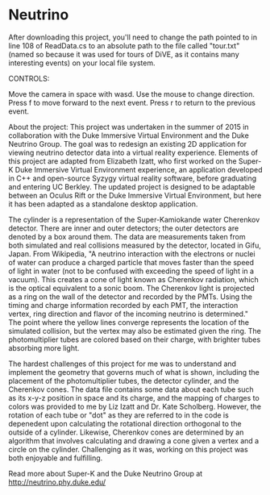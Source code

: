 # Neutrino

After downloading this project, you'll need to change the path pointed to in line 108 of ReadData.cs to an absolute path to the file called "tour.txt" (named so because it was used for tours of DiVE, as it contains many interesting events) on your local file system.


CONTROLS:

Move the camera in space with wasd. Use the mouse to change direction.
Press f to move forward to the next event. Press r to return to the previous event.

About the project:
This project was undertaken in the summer of 2015 in collaboration with the Duke Immersive Virtual Environment and the Duke Neutrino Group. The goal was to redesign an existing 2D application for viewing neutrino detector data into a virtual reality experience. Elements of this project are adapted from Elizabeth Izatt, who first worked on the Super-K Duke Immersive Virtual Environment experience, an application developed in C++ and open-source Syzygy virtual reality software, before graduating and entering UC Berkley. The updated project is designed to be adaptable between an Oculus Rift or the Duke Immersive Virtual Environment, but here it has been adapted as a standalone desktop application. 

 The cylinder is a representation of the Super-Kamiokande water Cherenkov detector. There are inner and outer detectors; the outer detectors are denoted by a box around them. The data are measurements taken from both simulated and real collisions measured by the detector, located in Gifu, Japan. From Wikipedia, "A neutrino interaction with the electrons or nuclei of water can produce a charged particle that moves faster than the speed of light in water (not to be confused with exceeding the speed of light in a vacuum). This creates a cone of light known as Cherenkov radiation, which is the optical equivalent to a sonic boom. The Cherenkov light is projected as a ring on the wall of the detector and recorded by the PMTs. Using the timing and charge information recorded by each PMT, the interaction vertex, ring direction and flavor of the incoming neutrino is determined." The point where the yellow lines converge represents the location of the simulated collision, but the vertex may also be estimated given the ring. The photomultiplier tubes are colored based on their charge, with brighter tubes absorbing more light.
 
 The hardest challenges of this project for me was to understand and implement the geometry that governs much of what is shown, including the placement of the photomultiplier tubes, the detector cylinder, and the Cherenkov cones. The data file contains some data about each tube such as its x-y-z position in space and its charge, and the mapping of charges to colors was provided to me by Liz Izatt and Dr. Kate Scholberg. However, the rotation of each tube or "dot" as they are referred to in the code is depenedent upon calculating the rotational direction orthogonal to the outside of a cylinder. Likewise, Cherenkov cones are determined by an algorithm that involves calculating and drawing a cone given a vertex and a circle on the cylinder. Challenging as it was, working on this project was both enjoyable and fulfilling. 

Read more about Super-K and the Duke Neutrino Group at http://neutrino.phy.duke.edu/

